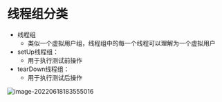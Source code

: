 # 线程组分类

- 线程组
  - 类似一个虚拟用户组，线程组中的每一个线程可以理解为一个虚拟用户
- setUp线程组：
  - 用于执行测试前操作
- tearDown线程组：
  - 用于执行测试后操作

![image-20220618183555016](C:\Users\Bosco\Desktop\GitHub\blog\JMeter\image-20220618183555016.png)

